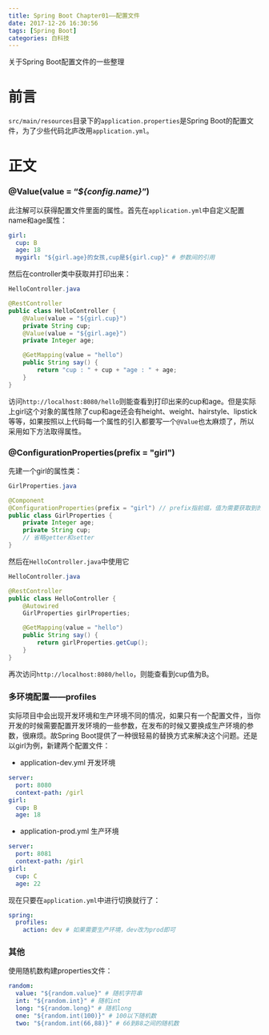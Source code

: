 ```yaml
---
title: Spring Boot Chapter01——配置文件
date: 2017-12-26 16:30:56
tags: [Spring Boot]
categories: 白科技
---
```

关于Spring Boot配置文件的一些整理
<!--more-->
# 前言
`src/main/resources`目录下的`application.properties`是Spring Boot的配置文件，为了少些代码北庐改用`application.yml`。
# 正文
### @Value(value = “*${config.name}*”)
此注解可以获得配置文件里面的属性。首先在`application.yml`中自定义配置name和age属性：
```yml
girl:
  cup: B
  age: 18
  mygirl: "${girl.age}的女孩,cup是${girl.cup}" # 参数间的引用
```
然后在controller类中获取并打印出来：
```java
HelloController.java

@RestController
public class HelloController {
    @Value(value = "${girl.cup}")
    private String cup;
    @Value(value = "${girl.age}")
    private Integer age;

    @GetMapping(value = "hello")
    public String say() {
        return "cup : " + cup + "age : " + age;
    }
}
```
访问`http://localhost:8080/hello`则能查看到打印出来的cup和age。但是实际上girl这个对象的属性除了cup和age还会有height、weight、hairstyle、lipstick等等，如果按照以上代码每一个属性的引入都要写一个`@Value`也太麻烦了，所以采用如下方法取得属性。
### @ConfigurationProperties(prefix = "girl")
先建一个girl的属性类：
```java
GirlProperties.java

@Component
@ConfigurationProperties(prefix = "girl") // prefix指前缀，值为需要获取到的属性前缀，本例中为[girl]
public class GirlProperties {
    private Integer age;
    private String cup;
    // 省略getter和setter
}
```
然后在`HelloController.java`中使用它
```java
HelloController.java

@RestController
public class HelloController {
    @Autowired
    GirlProperties girlProperties;

    @GetMapping(value = "hello")
    public String say() {
        return girlProperties.getCup();
    }
}
```
再次访问`http://localhost:8080/hello`，则能查看到cup值为B。
### 多环境配置——profiles
实际项目中会出现开发环境和生产环境不同的情况，如果只有一个配置文件，当你开发的时候需要配置开发环境的一些参数，在发布的时候又要换成生产环境的参数，很麻烦。故Spring Boot提供了一种很轻易的替换方式来解决这个问题。还是以girl为例，新建两个配置文件：
- application-dev.yml   开发环境
```yml
server:
  port: 8080
  context-path: /girl
girl:
  cup: B
  age: 18
```
- application-prod.yml  生产环境
```yml
server:
  port: 8081
  context-path: /girl
girl:
  cup: C
  age: 22
```
现在只要在`application.yml`中进行切换就行了：
```yml
spring:
  profiles:
    action: dev # 如果需要生产环境，dev改为prod即可
```
### 其他
使用随机数构建properties文件：
```yml
random:
  value: "${random.value}" # 随机字符串
  int: "${random.int}" # 随机int
  long: "${random.long}" # 随机long
  one: "${random.int(100)}" # 100以下随机数
  two: "${random.int(66,88)}" # 66到88之间的随机数
```
